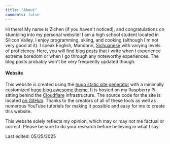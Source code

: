 ```yaml
---
title: "About"
comments: false
---
```


Hi there! My name is Zichen (if you haven't noticed), and congratulations on stumbling into my personal website! I am a high school student located in Silicon Valley. I enjoy programming, skiing, and cooking (although I'm not very good at it). I speak English, Mandarin, [Sichuanese](https://en.wikipedia.org/wiki/Sichuanese_dialects) with varying levels of proficiency. Here, you will find [blog posts](https://blog.withzichen.com/blog/) that I write when I experience extreme boredom or when I go through any noteworthy experiences. The blog posts probably won't be very frequently updated though.

#### Website

This website is created using the [hugo static site generator](https://gohugo.io/) with a minimally customized [hugo blog awesome theme](https://github.com/hugo-sid/hugo-blog-awesome). It is hosted on my Raspberry Pi sitting behind the [Cloudflare](https://www.cloudflare.com/) infrastructure. The source code for the site is located [on GitHub](https://github.com/somedude72/blog-site). Thanks to the creators of all of these tools as well as numerous YouTube tutorials for making it possible and easy for me to create this website.

This website solely reflects my opinion, which may or may not me factual or correct. Please be sure to do your research before believing in what I say. 

Last edited: 05/25/2025